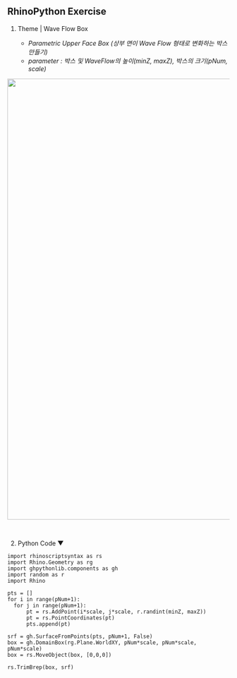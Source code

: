 ## RhinoPython Exercise

1. Theme | Wave Flow Box<br>

   - _Parametric Upper Face Box (상부 면이 Wave Flow 형태로 변화하는 박스 만들기)_
   - _parameter : 박스 및 WaveFlow의 높이(minZ, maxZ), 박스의 크기(pNum, scale)_
<p align="center"><img src='https://user-images.githubusercontent.com/83874157/126857674-d50f6a67-d379-444a-be78-2dac020ade17.gif' border='0' width='1000px'></p><br>

   
2. Python Code ▼
  ```
import rhinoscriptsyntax as rs
import Rhino.Geometry as rg
import ghpythonlib.components as gh
import random as r
import Rhino

pts = []
for i in range(pNum+1):
    for j in range(pNum+1):
        pt = rs.AddPoint(i*scale, j*scale, r.randint(minZ, maxZ))
        pt = rs.PointCoordinates(pt)
        pts.append(pt)

srf = gh.SurfaceFromPoints(pts, pNum+1, False)
box = gh.DomainBox(rg.Plane.WorldXY, pNum*scale, pNum*scale, pNum*scale)
box = rs.MoveObject(box, [0,0,0])

rs.TrimBrep(box, srf)
   ```

   
   
